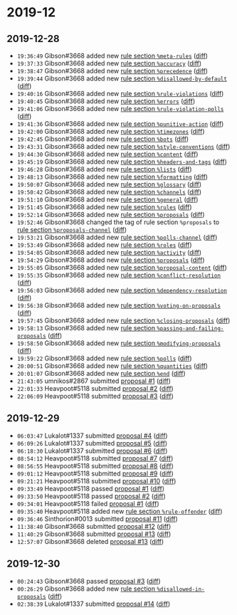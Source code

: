 # 2019-12

## 2019-12-28

* `19:36:49` Gibson#3668 added new [rule section `%meta-rules`](../rules.md#meta-rules) ([diff](https://github.com/Quonauts/Quonauts-6/commit/a4545e45823f5b7d38328939f340fc2e509f29ae))
* `19:37:33` Gibson#3668 added new [rule section `%accuracy`](../rules.md#accuracy) ([diff](https://github.com/Quonauts/Quonauts-6/commit/c93a0f95ff183cc75404209d2341a20d907a56a4))
* `19:38:47` Gibson#3668 added new [rule section `%precedence`](../rules.md#precedence) ([diff](https://github.com/Quonauts/Quonauts-6/commit/342aa4a0ef41e0e3daa9c76f97d73a087a225927))
* `19:39:44` Gibson#3668 added new [rule section `%disallowed-by-default`](../rules.md#disallowed-by-default) ([diff](https://github.com/Quonauts/Quonauts-6/commit/59a4331b5e893e12cf35111d9bacd6a852dde74f))
* `19:40:16` Gibson#3668 added new [rule section `%rule-violations`](../rules.md#rule-violations) ([diff](https://github.com/Quonauts/Quonauts-6/commit/7d969ce0fe761bc1d1d37142a425ff19baac89ec))
* `19:40:45` Gibson#3668 added new [rule section `%errors`](../rules.md#errors) ([diff](https://github.com/Quonauts/Quonauts-6/commit/39c6f5789af96dbeb796f16ebfa028cbba42bda7))
* `19:41:06` Gibson#3668 added new [rule section `%rule-violation-polls`](../rules.md#rule-violation-polls) ([diff](https://github.com/Quonauts/Quonauts-6/commit/993734a8103a25c41fbab1f5bddf75a3ceb24b4b))
* `19:41:36` Gibson#3668 added new [rule section `%punitive-action`](../rules.md#punitive-action) ([diff](https://github.com/Quonauts/Quonauts-6/commit/6bcc931c2bf2f473f493a42bc3d569ad497752cb))
* `19:42:00` Gibson#3668 added new [rule section `%timezones`](../rules.md#timezones) ([diff](https://github.com/Quonauts/Quonauts-6/commit/fb531348eb7ad63b032792b536306d891ec6f3b4))
* `19:42:45` Gibson#3668 added new [rule section `%bots`](../rules.md#bots) ([diff](https://github.com/Quonauts/Quonauts-6/commit/c585cfb039626df80845cfe6ca8bfd68365bd482))
* `19:43:31` Gibson#3668 added new [rule section `%style-conventions`](../rules.md#style-conventions) ([diff](https://github.com/Quonauts/Quonauts-6/commit/a77d565b0d230fbd4190140dbc9d79638e57cbfa))
* `19:44:30` Gibson#3668 added new [rule section `%content`](../rules.md#content) ([diff](https://github.com/Quonauts/Quonauts-6/commit/7ab14dda593533e159bacfef3b462fb6feb45597))
* `19:45:19` Gibson#3668 added new [rule section `%headers-and-tags`](../rules.md#headers-and-tags) ([diff](https://github.com/Quonauts/Quonauts-6/commit/e47f54243b3c1d038fd646df4a1dc606d637259d))
* `19:46:28` Gibson#3668 added new [rule section `%lists`](../rules.md#lists) ([diff](https://github.com/Quonauts/Quonauts-6/commit/0553172653b618bc7e0249317f072fd82fb0bf61))
* `19:48:13` Gibson#3668 added new [rule section `%formatting`](../rules.md#formatting) ([diff](https://github.com/Quonauts/Quonauts-6/commit/2ce44974a5db06ab8426d03417f32de616e84668))
* `19:50:07` Gibson#3668 added new [rule section `%glossary`](../rules.md#glossary) ([diff](https://github.com/Quonauts/Quonauts-6/commit/a7239e3902ef03cc603a90f1f5707d6599abfb2c))
* `19:50:42` Gibson#3668 added new [rule section `%channels`](../rules.md#channels) ([diff](https://github.com/Quonauts/Quonauts-6/commit/fb6cef3e5d10e647e7b11a51e7a504618ab6d37f))
* `19:51:10` Gibson#3668 added new [rule section `%general`](../rules.md#general) ([diff](https://github.com/Quonauts/Quonauts-6/commit/719b617b3f5af210f096485c6f1bc5f547dcbbfb))
* `19:51:45` Gibson#3668 added new [rule section `%rules`](../rules.md#rules) ([diff](https://github.com/Quonauts/Quonauts-6/commit/e60851fec9356254094641614fc7caab470a741b))
* `19:52:14` Gibson#3668 added new [rule section `%proposals`](../rules.md#proposals) ([diff](https://github.com/Quonauts/Quonauts-6/commit/b36ce42267404805f614e5fefcf18b2af321262c))
* `19:52:46` Gibson#3668 changed the tag of rule section `%proposals` to [rule section `%proposals-channel`](../rules.md#proposals-channel) ([diff](https://github.com/Quonauts/Quonauts-6/commit/9ef318c1b26201ee79de33ab0ee349bd977eba29))
* `19:53:21` Gibson#3668 added new [rule section `%polls-channel`](../rules.md#polls-channel) ([diff](https://github.com/Quonauts/Quonauts-6/commit/d2ee587449e1aba8b729e173a82c728a10eb690e))
* `19:53:49` Gibson#3668 added new [rule section `%roles`](../rules.md#roles) ([diff](https://github.com/Quonauts/Quonauts-6/commit/b25d938ac27452cfa6f0663596c5ea173d1d1b26))
* `19:54:05` Gibson#3668 added new [rule section `%activity`](../rules.md#activity) ([diff](https://github.com/Quonauts/Quonauts-6/commit/01f0b3b8036351d8fe8f089dd0288adc7a2bef33))
* `19:54:29` Gibson#3668 added new [rule section `%proposals`](../rules.md#proposals) ([diff](https://github.com/Quonauts/Quonauts-6/commit/cb14d36eb6bc09065b98edc0660675fad9222084))
* `19:55:05` Gibson#3668 added new [rule section `%proposal-content`](../rules.md#proposal-content) ([diff](https://github.com/Quonauts/Quonauts-6/commit/a39d1292cdcee764392058af8517d7cbbcad3ac6))
* `19:55:35` Gibson#3668 added new [rule section `%conflict-resolution`](../rules.md#conflict-resolution) ([diff](https://github.com/Quonauts/Quonauts-6/commit/dd1237c4ba1befa2d0b40490d1aefe3a97b904a1))
* `19:56:03` Gibson#3668 added new [rule section `%dependency-resolution`](../rules.md#dependency-resolution) ([diff](https://github.com/Quonauts/Quonauts-6/commit/ab4b47f31e9ce5ca585bb3a7573b8d184dde6685))
* `19:56:38` Gibson#3668 added new [rule section `%voting-on-proposals`](../rules.md#voting-on-proposals) ([diff](https://github.com/Quonauts/Quonauts-6/commit/e09c44c0a97a4716ea766f859f751840d88faca4))
* `19:57:45` Gibson#3668 added new [rule section `%closing-proposals`](../rules.md#closing-proposals) ([diff](https://github.com/Quonauts/Quonauts-6/commit/92a7a1e70be84599a9b3fc161cc9ae23be183946))
* `19:58:13` Gibson#3668 added new [rule section `%passing-and-failing-proposals`](../rules.md#passing-and-failing-proposals) ([diff](https://github.com/Quonauts/Quonauts-6/commit/003316364c4acf8600187c6c2fc14bf96e65645c))
* `19:58:50` Gibson#3668 added new [rule section `%modifying-proposals`](../rules.md#modifying-proposals) ([diff](https://github.com/Quonauts/Quonauts-6/commit/2502ed7ea12edb004b1f635ba7a75f8365798dac))
* `19:59:22` Gibson#3668 added new [rule section `%polls`](../rules.md#polls) ([diff](https://github.com/Quonauts/Quonauts-6/commit/81ccdf0adface964cf00ffadeb3cb3ee76b6e5cf))
* `20:00:51` Gibson#3668 added new [rule section `%quantities`](../rules.md#quantities) ([diff](https://github.com/Quonauts/Quonauts-6/commit/77014e0688acb8edfc9f75efcd877a4f911d30e4))
* `20:01:07` Gibson#3668 added new [rule section `%end`](../rules.md#end) ([diff](https://github.com/Quonauts/Quonauts-6/commit/f7a7a06ec2847db87735f9319347997a6f9b3fe4))
* `21:43:05` umnikos#2867 submitted [proposal #1](../proposals.md#1) ([diff](https://github.com/Quonauts/Quonauts-6/commit/7cd5568908370990b637feca479fde0434af5f03))
* `22:01:33` Heavpoot#5118 submitted [proposal #2](../proposals.md#2) ([diff](https://github.com/Quonauts/Quonauts-6/commit/8cd95d4b85ac06fcb39e8e03010bfffa173a3cd8))
* `22:06:09` Heavpoot#5118 submitted [proposal #3](../proposals.md#3) ([diff](https://github.com/Quonauts/Quonauts-6/commit/0b051123bdb78ed58e2f10a1cecd0c1f14b6d77e))

## 2019-12-29

* `06:03:47` Lukalot#1337 submitted [proposal #4](../proposals.md#4) ([diff](https://github.com/Quonauts/Quonauts-6/commit/4b89bde2377c57154d8924d76e6670d6d9ed8f7f))
* `06:09:26` Lukalot#1337 submitted [proposal #5](../proposals.md#5) ([diff](https://github.com/Quonauts/Quonauts-6/commit/5c78c488dd9a595c10da14496f97cb0374347439))
* `06:18:30` Lukalot#1337 submitted [proposal #6](../proposals.md#6) ([diff](https://github.com/Quonauts/Quonauts-6/commit/d7ab84b7d61d8e2a2d444e288904b27941e74304))
* `08:54:12` Heavpoot#5118 submitted [proposal #7](../proposals.md#7) ([diff](https://github.com/Quonauts/Quonauts-6/commit/97634c8fb5405b0cfbc0866ffe9dbcaed9a03dca))
* `08:56:55` Heavpoot#5118 submitted [proposal #8](../proposals.md#8) ([diff](https://github.com/Quonauts/Quonauts-6/commit/2f69aa2c63c0f79b1892ea0805686f64df10fe58))
* `09:01:12` Heavpoot#5118 submitted [proposal #9](../proposals.md#9) ([diff](https://github.com/Quonauts/Quonauts-6/commit/73c199be1ff2a070114135f01afdff13be20740f))
* `09:21:21` Heavpoot#5118 submitted [proposal #10](../proposals.md#10) ([diff](https://github.com/Quonauts/Quonauts-6/commit/80fb0c85544f474e8b1d65815809d437f926f967))
* `09:33:49` Heavpoot#5118 passed [proposal #1](../proposals.md#1) ([diff](https://github.com/Quonauts/Quonauts-6/commit/fda73c573465143f4974f7086f867e830dd288b2))
* `09:33:50` Heavpoot#5118 passed [proposal #2](../proposals.md#2) ([diff](https://github.com/Quonauts/Quonauts-6/commit/032e315aba47d838ba7e544f7771e29fd2fcc9c7))
* `09:34:01` Heavpoot#5118 failed [proposal #1](../proposals.md#1) ([diff](https://github.com/Quonauts/Quonauts-6/commit/83fe475b1b25851c385240f7483b7c7bcb76345d))
* `09:35:40` Heavpoot#5118 added new [rule section `%rule-offender`](../rules.md#rule-offender) ([diff](https://github.com/Quonauts/Quonauts-6/commit/1e42a3a91dd45d741dbe31f25d918ffce8d19ace))
* `09:36:46` Sinthorion#0013 submitted [proposal #11](../proposals.md#11) ([diff](https://github.com/Quonauts/Quonauts-6/commit/2f3df65117489469717e6181bb438d0ee6c003d0))
* `11:38:40` Gibson#3668 submitted [proposal #12](../proposals.md#12) ([diff](https://github.com/Quonauts/Quonauts-6/commit/2a401a8aee18647ee07a65356976256ac0938b86))
* `11:40:29` Gibson#3668 submitted [proposal #13](../proposals.md#13) ([diff](https://github.com/Quonauts/Quonauts-6/commit/db35cd73345e702344d034b352d549fedd0f935c))
* `12:57:07` Gibson#3668 deleted [proposal #13](../proposals.md#13) ([diff](https://github.com/Quonauts/Quonauts-6/commit/b8226d09a38755f17231c9f199656149a3179f41))

## 2019-12-30

* `00:24:43` Gibson#3668 passed [proposal #3](../proposals.md#3) ([diff](https://github.com/Quonauts/Quonauts-6/commit/0f56bc634ec07ee0e1c19f0a0ddb73104ccfb3fb))
* `00:26:29` Gibson#3668 added new [rule section `%disallowed-in-proposals`](../rules.md#disallowed-in-proposals) ([diff](https://github.com/Quonauts/Quonauts-6/commit/0679d1b93922f8041195b595c2d3926ef5b76331))
* `02:38:39` Lukalot#1337 submitted [proposal #14](../proposals.md#14) ([diff](https://github.com/Quonauts/Quonauts-6/commit/1f7a11c6f50d13536ad63884c22825e52313fcc0))
